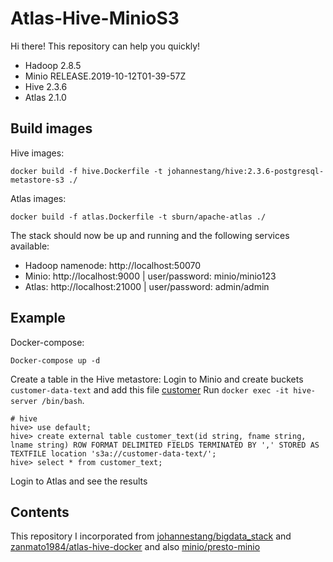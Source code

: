 # Atlas-Hive-MinioS3

Hi there! 
This repository can help you quickly!
 - Hadoop 2.8.5
 - Minio RELEASE.2019-10-12T01-39-57Z
 - Hive 2.3.6
 - Atlas 2.1.0
 
## Build images
Hive images:
```
docker build -f hive.Dockerfile -t johannestang/hive:2.3.6-postgresql-metastore-s3 ./
```
Atlas images:
```
docker build -f atlas.Dockerfile -t sburn/apache-atlas ./
```

The stack should now be up and running and the following services available:

 - Hadoop namenode: http://localhost:50070
 - Minio: http://localhost:9000 | user/password: minio/minio123
 - Atlas: http://localhost:21000 | user/password: admin/admin

## Example
Docker-compose:
```
Docker-compose up -d
```
Create a table in the Hive metastore:
Login to Minio and create buckets `customer-data-text` and add this file [customer](https://github.com/minio/presto-minio/blob/main/minio/data/customer-data-text/customer.csv)
Run `docker exec -it hive-server /bin/bash`.
```
# hive
hive> use default;
hive> create external table customer_text(id string, fname string, lname string) ROW FORMAT DELIMITED FIELDS TERMINATED BY ',' STORED AS TEXTFILE location 's3a://customer-data-text/';
hive> select * from customer_text;
```
Login to Atlas and see the results
## Contents

This repository I incorporated from [johannestang/bigdata_stack](https://github.com/johannestang/bigdata_stack) and [zanmato1984/atlas-hive-docker](https://github.com/zanmato1984/atlas-hive-docker) and also [minio/presto-minio](https://github.com/minio/presto-minio)
